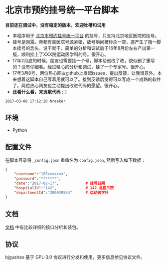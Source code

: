 # 北京市预约挂号统一平台脚本

**目前还在调试中，没有稳定的版本，欢迎吐槽和试用**

* 本程序用于 [北京市预约挂号统一平台](http://www.bjguahao.gov.cn/) 的挂号，只支持北京地区医院的挂号。
* 挂号是刚需。帝都有些医院号源紧张，放号瞬间被秒杀一空，遂产生了撸一脚本挂号的念头。说干就干，简单的分析和调试后于16年8月份左右产出第一版，顺利挂上了XXX院运动医学科的号。很开心。
* 17年2月底的时候，朋友也需要挂一个号，脚本给他改了改，貌似删了重写的？没有仔细看。经过精心的分析和调试，挂了一个专家号。很开心。
* 17年3月8号，两位热心网友github上发起issues，提出反馈，让我很意外。本来想着这脚本自己写着用就可以了。接到反馈后觉得可以写成一个成熟的软件了。两位热心网友也主动提出改进代码的愿望。很开心。
* __还看什么看，来贡献代码__ ;-)

`2017-03-08 17:12:20 breaker`

## 环境

- Python

## 配置文件

在脚本目录将 `_config.josn` 重命名为 `config.json`, 然后写入如下数据：

```json
{
    "username":"185xxxxxxx",
    "password":"*******",
    "date":"2017-02-17",            # 挂号日期
    "hospitalId":"142",             # 142 北医三院
    "departmentId":"200039584"      # 运动医学科
}
```

## 文档

[文档](doc.md) 中有比较详细的接口分析和装包。

## 协议

bjguahao 基于 GPL-3.0 协议进行分发和使用，更多信息参见协议文件。
